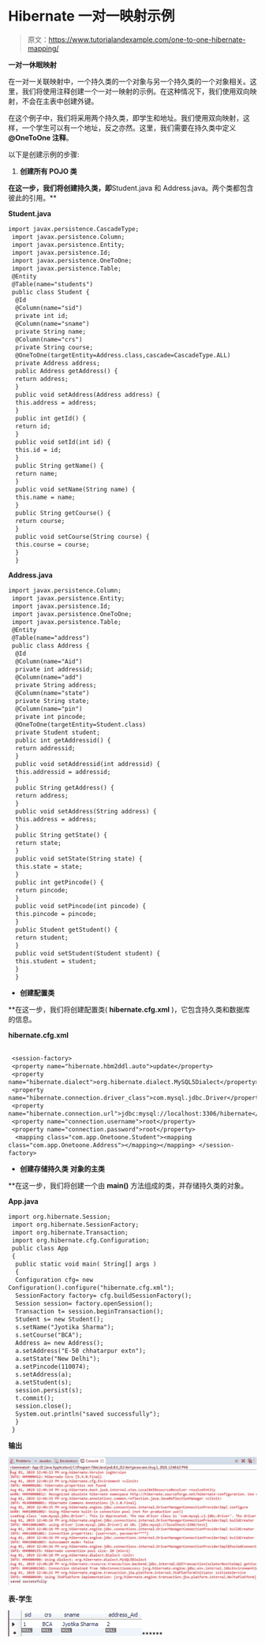 # Hibernate 一对一映射示例

> 原文：<https://www.tutorialandexample.com/one-to-one-hibernate-mapping/>

**一对一休眠映射**

在一对一关联映射中，一个持久类的一个对象与另一个持久类的一个对象相关。这里，我们将使用注释创建一个一对一映射的示例。在这种情况下，我们使用双向映射，不会在主表中创建外键。

在这个例子中，我们将采用两个持久类，即学生和地址。我们使用双向映射，这样，一个学生可以有一个地址，反之亦然。这里，我们需要在持久类中定义 **@OneToOne 注释**。

以下是创建示例的步骤:

1.  **创建所有 POJO 类**

 **在这一步，我们将创建持久类，即**Student.java 和 Address.java。两个类都包含彼此的引用。**

**Student.java**

```
import javax.persistence.CascadeType;
 import javax.persistence.Column;
 import javax.persistence.Entity;
 import javax.persistence.Id;
 import javax.persistence.OneToOne;
 import javax.persistence.Table;
 @Entity
 @Table(name="students")
 public class Student {
  @Id
  @Column(name="sid")
  private int id;
  @Column(name="sname")
  private String name;
  @Column(name="crs")
  private String course;
  @OneToOne(targetEntity=Address.class,cascade=CascadeType.ALL)
  private Address address;
  public Address getAddress() {
  return address;
  }
  public void setAddress(Address address) {
  this.address = address;
  }
  public int getId() {
  return id;
  }
  public void setId(int id) {
  this.id = id;
  }
  public String getName() {
  return name;
  }
  public void setName(String name) {
  this.name = name;
  }
  public String getCourse() {
  return course;
  }
  public void setCourse(String course) {
  this.course = course;
  }
  } 
```

**Address.java**

```
import javax.persistence.Column;
 import javax.persistence.Entity;
 import javax.persistence.Id;
 import javax.persistence.OneToOne;
 import javax.persistence.Table;
 @Entity
 @Table(name="address")
 public class Address {
  @Id
  @Column(name="Aid")
  private int addressid;
  @Column(name="add")
  private String address;
  @Column(name="state")
  private String state;
  @Column(name="pin")
  private int pincode;
  @OneToOne(targetEntity=Student.class)
  private Student student;
  public int getAddressid() {
  return addressid;
  }
  public void setAddressid(int addressid) {
  this.addressid = addressid;
  }
  public String getAddress() {
  return address;
  }
  public void setAddress(String address) {
  this.address = address;
  }
  public String getState() {
  return state;
  }
  public void setState(String state) {
  this.state = state;
  }
  public int getPincode() {
  return pincode;
  }
  public void setPincode(int pincode) {
  this.pincode = pincode;
  }
  public Student getStudent() {
  return student;
  }
  public void setStudent(Student student) {
  this.student = student;
  }
  } 
```

*   **创建配置类**

 **在这一步，我们将创建配置类( **hibernate.cfg.xml** )，它包含持久类和数据库的信息。

**hibernate.cfg.xml**

```

 <session-factory> 
 <property name="hibernate.hbm2ddl.auto">update</property> 
 <property name="hibernate.dialect">org.hibernate.dialect.MySQL5Dialect</property>
 <property name="hibernate.connection.driver_class">com.mysql.jdbc.Driver</property>
 <property name="hibernate.connection.url">jdbc:mysql://localhost:3306/hibernate</property>
 <property name="connection.username">root</property> 
 <property name="connection.password">root</property> 
  <mapping class="com.app.Onetoone.Student"><mapping class="com.app.Onetoone.Address"></mapping></mapping> </session-factory> 

```

*   **创建存储持久类** **对象的主类**

 **在这一步，我们将创建一个由 **main()** 方法组成的类，并存储持久类的对象。

**App.java**

```
import org.hibernate.Session;
 import org.hibernate.SessionFactory;
 import org.hibernate.Transaction;
 import org.hibernate.cfg.Configuration;
 public class App 
 {
  public static void main( String[] args )
  {
  Configuration cfg= new Configuration().configure("hibernate.cfg.xml");
  SessionFactory factory= cfg.buildSessionFactory();
  Session session= factory.openSession();
  Transaction t= session.beginTransaction();
  Student s= new Student();
  s.setName("Jyotika Sharma");
  s.setCourse("BCA");
  Address a= new Address();
  a.setAddress("E-50 chhatarpur extn");
  a.setState("New Delhi");
  a.setPincode(110074);
  s.setAddress(a);
  a.setStudent(s);
  session.persist(s);
  t.commit();
  session.close();
  System.out.println("saved successfully");
  }
 } 
```

**输出**

![One-to-One Hibernate Mapping](img/f51a2fa45d0e7be0cb6e791f48638b39.png)

**表-学生**

![TABLE- students One-to-One Hibernate Mapping](img/ea2f319db59e6258362e1d4e2dd5326d.png)******